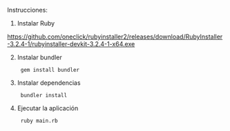 Instrucciones:

1. Instalar Ruby

https://github.com/oneclick/rubyinstaller2/releases/download/RubyInstaller-3.2.4-1/rubyinstaller-devkit-3.2.4-1-x64.exe

2. Instalar bundler

        gem install bundler

3. Instalar dependencias

        bundler install

4. Ejecutar la aplicación

        ruby main.rb